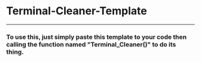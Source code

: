 # Terminal-Cleaner-Template

---

### To use this, just simply paste this template to your code then calling the function named "Terminal_Cleaner()" to do its thing.
